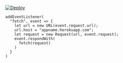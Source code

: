 [![Deploy](https://www.herokucdn.com/deploy/button.png)](https://dashboard.heroku.com/new?template=https://github.com/vlessgood/仓库.git)

```
addEventListener(
  "fetch", event => {
    let url = new URL(event.request.url);
    url.host = "appname.herokuapp.com";
    let request = new Request(url, event.request);
    event.respondWith(
      fetch(request)
    )
  }
)
```

